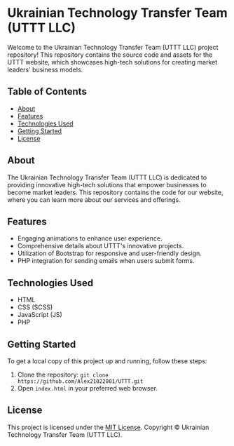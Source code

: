 # Ukrainian Technology Transfer Team (UTTT LLC)

Welcome to the Ukrainian Technology Transfer Team (UTTT LLC) project repository! This repository contains the source
code and assets for the UTTT website, which showcases high-tech solutions for creating market leaders' business models.

## Table of Contents

- [About](#about)
- [Features](#features)
- [Technologies Used](#technologies-used)
- [Getting Started](#getting-started)
- [License](#license)

## About

The Ukrainian Technology Transfer Team (UTTT LLC) is dedicated to providing innovative high-tech solutions that empower
businesses to become market leaders. This repository contains the code for our website, where you can learn more about
our services and offerings.

## Features

- Engaging animations to enhance user experience.
- Comprehensive details about UTTT's innovative projects.
- Utilization of Bootstrap for responsive and user-friendly design.
- PHP integration for sending emails when users submit forms.

## Technologies Used

- HTML
- CSS (SCSS)
- JavaScript (JS)
- PHP

## Getting Started

To get a local copy of this project up and running, follow these steps:

1. Clone the repository: `git clone https://github.com/Alex21022001/UTTT.git`
2. Open `index.html` in your preferred web browser.

## License

This project is licensed under the [MIT License](LICENSE).
Copyright © Ukrainian Technology Transfer Team (UTTT LLC).
